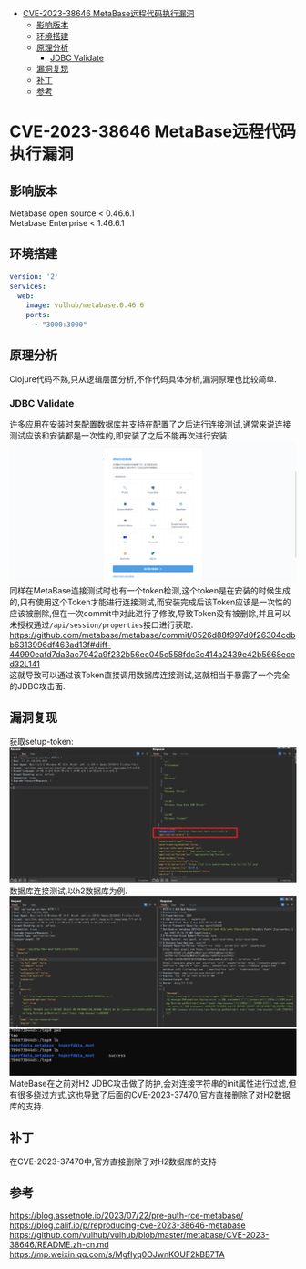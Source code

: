 - [CVE-2023-38646 MetaBase远程代码执行漏洞](#cve-2023-38646-metabase远程代码执行漏洞)
  - [影响版本](#影响版本)
  - [环境搭建](#环境搭建)
  - [原理分析](#原理分析)
    - [JDBC Validate](#jdbc-validate)
  - [漏洞复现](#漏洞复现)
  - [补丁](#补丁)
  - [参考](#参考)

# CVE-2023-38646 MetaBase远程代码执行漏洞
## 影响版本
Metabase open source < 0.46.6.1  
Metabase Enterprise < 1.46.6.1 
## 环境搭建
```yaml
version: '2'
services:
  web:
    image: vulhub/metabase:0.46.6
    ports:
      - "3000:3000"
```
## 原理分析
Clojure代码不熟,只从逻辑层面分析,不作代码具体分析,漏洞原理也比较简单.
###  JDBC Validate
许多应用在安装时来配置数据库并支持在配置了之后进行连接测试,通常来说连接测试应该和安装都是一次性的,即安装了之后不能再次进行安装.  
![](2023-08-02-17-01-02.png)  
同样在MetaBase连接测试时也有一个token检测,这个token是在安装的时候生成的,只有使用这个Token才能进行连接测试,而安装完成后该Token应该是一次性的应该被删除,但在一次commit中对此进行了修改,导致Token没有被删除,并且可以未授权通过`/api/session/properties`接口进行获取.  
https://github.com/metabase/metabase/commit/0526d88f997d0f26304cdbb6313996df463ad13f#diff-44990eafd7da3ac7942a9f232b56ec045c558fdc3c414a2439e42b5668eced32L141     
这就导致可以通过该Token直接调用数据库连接测试,这就相当于暴露了一个完全的JDBC攻击面.
## 漏洞复现
获取setup-token:    
![](2023-08-02-17-03-04.png)  
数据库连接测试,以h2数据库为例.    
![](2023-08-02-17-14-37.png)    
![](2023-08-02-17-14-45.png)  
MateBase在之前对H2 JDBC攻击做了防护,会对连接字符串的init属性进行过滤,但有很多绕过方式,这也导致了后面的CVE-2023-37470,官方直接删除了对H2数据库的支持.  
## 补丁
在CVE-2023-37470中,官方直接删除了对H2数据库的支持
## 参考  
https://blog.assetnote.io/2023/07/22/pre-auth-rce-metabase/   
https://blog.calif.io/p/reproducing-cve-2023-38646-metabase  
https://github.com/vulhub/vulhub/blob/master/metabase/CVE-2023-38646/README.zh-cn.md   
https://mp.weixin.qq.com/s/MgfIyq0OJwnKOUF2kBB7TA